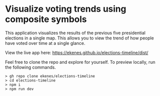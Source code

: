 # Visualize voting trends using composite symbols

This application visualizes the results of the previous five presidential elections in a single map. This allows you to view the trend of how people have voted over time at a single glance.

View the live app here: <https://ekenes.github.io/elections-timeline/dist/>

Feel free to clone the repo and explore for yourself. To preview locally, run the following commands.

```
> gh repo clone ekenes/elections-timeline
> cd elections-timeline
> npm i
> npm run dev
```
